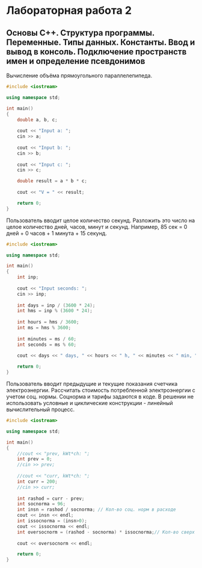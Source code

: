 # Лабораторная работа 2

## Основы С++. Структура программы. Переменные. Типы данных. Константы. Ввод и вывод в консоль. Подключение пространств имен и определение псевдонимов

Вычисление объёма прямоугольного параллелепипеда.
```c++
#include <iostream>

using namespace std;

int main()
{
    double a, b, c;
    
    cout << "Input a: ";
    cin >> a;
    
    cout << "Input b: ";
    cin >> b;
    
    cout << "Input c: ";
    cin >> c;

    double result = a * b * c;
    
    cout << "V = " << result;

    return 0;
}
```

Пользователь вводит целое количество секунд.
Разложить это число на целое количество дней, часов, минут и секунд.
Например, 85 сек = 0 дней + 0 часов + 1 минута + 15 секунд.
```c++
#include <iostream>

using namespace std;

int main()
{
    int inp;
    
    cout << "Input seconds: ";
    cin >> inp;
    
    int days = inp / (3600 * 24);
    int hms = inp % (3600 * 24);
    
    int hours = hms / 3600;
    int ms = hms % 3600;
    
    int minutes = ms / 60;
    int seconds = ms % 60;
    
    cout << days << " days, " << hours << " h, " << minutes << " min, " << seconds << " sec." << endl;

    return 0;
}
```

Пользователь вводит предыдущие и текущие показания счетчика электроэнергии.
Рассчитать стоимость потребленной электроэнергии с учетом соц. нормы.
Соцнорма и тарифы задаются в коде.
В решении не использовать условные и циклические конструкции - линейный вычислительный процесс.
```c++
#include <iostream>

using namespace std;

int main()
{
    //cout << "prev, kWt*ch: ";
    int prev = 0;
    //cin >> prev;
    
    //cout << "curr, kWt*ch: ";
    int curr = 200;
    //cin >> curr;
    
    int rashod = curr - prev;
    int socnorma = 96;
    int insn = rashod / socnorma; // Кол-во соц. норм в расходе
    cout << insn << endl;
    int issocnorma = (insn>0);
    cout << issocnorma << endl;
    int oversocnorm = (rashod - socnorma) * issocnorma;// Кол-во сверх соц. нормы
    
    cout << oversocnorm << endl;

    return 0;
}
```
